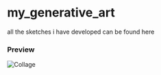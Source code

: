 # my_generative_art
all the sketches i have developed can be found here


### Preview
![Collage](https://github.com/ChaoticBlack/my_generative_art/blob/main/repo_demo.jpg)

